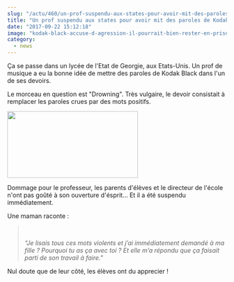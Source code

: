 ```yaml
--- 
slug: "/actu/460/un-prof-suspendu-aux-states-pour-avoir-mit-des-paroles-de-kodak-black-dans-un-devoir"
title: "Un prof suspendu aux states pour avoir mit des paroles de Kodak Black dans un devoir !"
date: "2017-09-22 15:12:18"
image: "kodak-black-accuse-d-agression-il-pourrait-bien-rester-en-prison-649.jpg"
category:
  - news
---
```

<p>Ça se passe dans un lycée de l'Etat de Georgie, aux Etats-Unis. Un prof de musique a eu la bonne idée de mettre des paroles de Kodak Black dans l'un de ses devoirs.</p>

<p>Le morceau en question est "Drowning". Très vulgaire, le devoir consistait à remplacer les paroles crues par des mots positifs.</p>

<p><img alt="" src="https://www.lebalooshow.com/wp-content/uploads/2017/09/kodak-lyrics-700x358.jpg" style="height:153px; width:300px" /></p>

<p>Dommage pour le professeur, les parents d'élèves et le directeur de l'école n'ont pas goûté à son ouverture d'ésprit... Et il a été suspendu immédiatement.</p>

<p>Une maman raconte :</p>

<blockquote>
<p> </p>

<p><em>“Je lisais tous ces mots violents et j’ai immédiatement demandé à ma fille ? Pourquoi tu as ça avec toi ? Et elle m’a répondu que ça faisait parti de son travail à faire."</em></p>
</blockquote>

<p>Nul doute que de leur côté, les élèves ont du apprecier !</p>